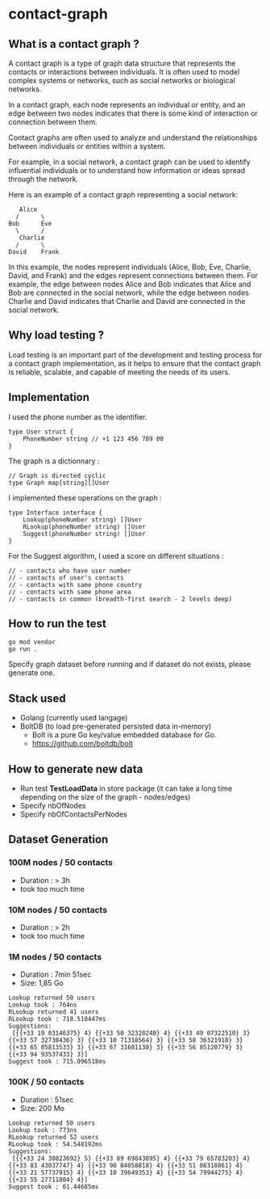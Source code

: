 # contact-graph

## What is a contact graph ?

A contact graph is a type of graph data structure that represents the contacts or interactions between individuals. It is often used to model complex systems or networks, such as social networks or biological networks. 

In a contact graph, each node represents an individual or entity, and an edge between two nodes indicates that there is some kind of interaction or connection between them.

Contact graphs are often used to analyze and understand the relationships between individuals or entities within a system. 

For example, in a social network, a contact graph can be used to identify influential individuals or to understand how information or ideas spread through the network.

Here is an example of a contact graph representing a social network:

```
   Alice
  /      \
Bob      Eve
  \      /
   Charlie
  /      \
David    Frank
```

In this example, the nodes represent individuals (Alice, Bob, Eve, Charlie, David, and Frank) and the edges represent connections between them. For example, the edge between nodes Alice and Bob indicates that Alice and Bob are connected in the social network, while the edge between nodes Charlie and David indicates that Charlie and David are connected in the social network.

## Why load testing ?

Load testing is an important part of the development and testing process for a contact graph implementation, as it helps to ensure that the contact graph is reliable, scalable, and capable of meeting the needs of its users.

## Implementation

I used the phone number as the identifier.
```golang
type User struct {
    PhoneNumber string // +1 123 456 789 00
}
```

The graph is a dictionnary :
```golang
// Graph is directed cyclic
type Graph map[string][]User
```

I implemented these operations on the graph :
```golang
type Interface interface {
	Lookup(phoneNumber string) []User
	RLookup(phoneNumber string) []User
	Suggest(phoneNumber string) []User
}
```

For the Suggest algorithm, I used a score on different situations : 
```golang
// - contacts who have user number
// - contacts of user's contacts
// - contacts with same phone country
// - contacts with same phone area
// - contacts in common (breadth-first search - 2 levels deep)
```

## How to run the test
```
go mod vendor
go run .
```
Specify graph dataset before running and if dataset do not exists, please generate one.

## Stack used
- Golang (currently used langage)
- BoltDB (to load pre-generated persisted data in-memory)
    - Bolt is a pure Go key/value embedded database for Go.
    - https://github.com/boltdb/bolt

## How to generate new data
- Run test **TestLoadData** in store package (it can take a long time depending on the size of the graph - nodes/edges)
- Specify nbOfNodes
- Specify nbOfContactsPerNodes

## Dataset Generation

### 100M nodes / 50 contacts
- Duration : > 3h
- took too much time

### 10M nodes / 50 contacts
- Duration : > 2h
- took too much time

### 1M nodes / 50 contacts
- Duration : 7min 51sec
- Size: 1,85 Go

```
Lookup returned 50 users 
Lookup took : 764ns 
RLookup returned 41 users 
RLookup took : 718.510447ms 
Suggestions:
 [{{+33 19 03146375} 4} {{+33 50 32320240} 4} {{+33 49 07322510} 3} {{+33 57 32738436} 3} {{+33 10 71318564} 3} {{+33 58 36321918} 3} {{+33 65 05813533} 3} {{+33 67 31601130} 3} {{+33 56 85120779} 3} {{+33 94 93537433} 3}]
Suggest took : 715.096518ms
```

### 100K / 50 contacts
- Duration : 51sec
- Size: 200 Mo

```
Lookup returned 50 users 
Lookup took : 773ns 
RLookup returned 52 users 
RLookup took : 54.548192ms 
Suggestions:
 [{{+33 24 30823692} 5} {{+33 89 69843895} 4} {{+33 79 65783203} 4} {{+33 83 43037747} 4} {{+33 90 84058818} 4} {{+33 51 08318861} 4} {{+33 21 57737915} 4} {{+33 10 39649353} 4} {{+33 54 79944275} 4} {{+33 55 27711804} 4}]
Suggest took : 61.44685ms
```
